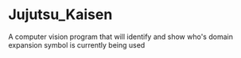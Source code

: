 # Jujutsu_Kaisen
A computer vision program that will identify and show who's domain expansion symbol is currently being used
